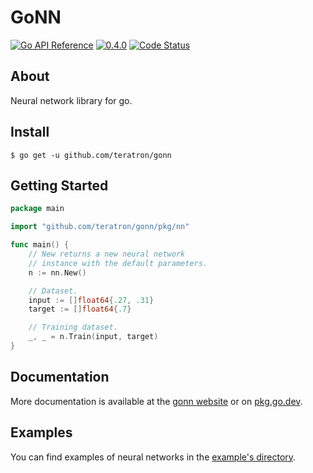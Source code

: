 # GoNN

<div>
  <a href="https://pkg.go.dev/github.com/teratron/gonn?tab=doc" title="Go API Reference" rel="nofollow"><img src="https://pkg.go.dev/badge/github.com/teratron/gonn.svg" alt="Go API Reference"></a>
  <a href="https://github.com/teratron/gonn/releases/tag/v0.4.0" title="0.4.0" rel="nofollow"><img src="https://img.shields.io/badge/version-0.4.0-blue.svg?style=flat" alt="0.4.0"></a>
  <a href="https://goreportcard.com/report/github.com/teratron/gonn"><img src="https://goreportcard.com/badge/github.com/teratron/gonn" alt="Code Status" /></a>
</div>

## About

Neural network library for go.

## Install

```shell
$ go get -u github.com/teratron/gonn
```

## Getting Started

```go
package main

import "github.com/teratron/gonn/pkg/nn"

func main() {
	// New returns a new neural network
	// instance with the default parameters.
	n := nn.New()

	// Dataset.
	input := []float64{.27, .31}
	target := []float64{.7}

	// Training dataset.
	_, _ = n.Train(input, target)
}
```

## Documentation

More documentation is available at the [gonn website](https://teratron.github.io/gonn) or
on [pkg.go.dev](https://pkg.go.dev/github.com/teratron/gonn).

## Examples

You can find examples of neural networks in
the [example's directory](https://github.com/teratron/gonn/tree/master/examples).
